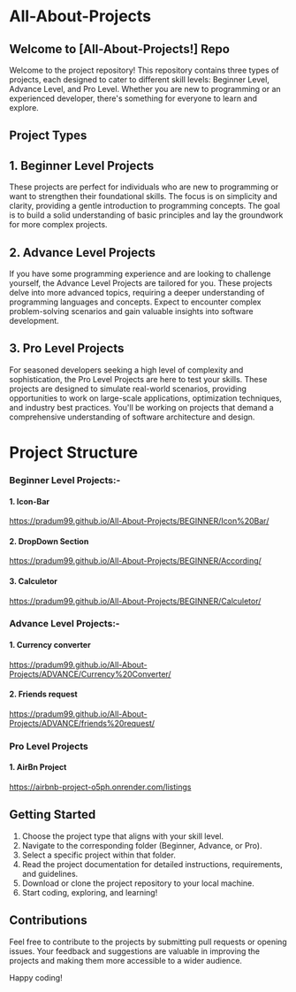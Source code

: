 
# All-About-Projects



## Welcome to [All-About-Projects!] Repo

Welcome to the project repository! This repository contains three types of projects, each designed to cater to different skill levels: Beginner Level, Advance Level, and Pro Level. Whether you are new to programming or an experienced developer, there's something for everyone to learn and explore.

## Project Types

## 1. Beginner Level Projects

These projects are perfect for individuals who are new to programming or want to strengthen their foundational skills. The focus is on simplicity and clarity, providing a gentle introduction to programming concepts. The goal is to build a solid understanding of basic principles and lay the groundwork for more complex projects.

## 2. Advance Level Projects

If you have some programming experience and are looking to challenge yourself, the Advance Level Projects are tailored for you. These projects delve into more advanced topics, requiring a deeper understanding of programming languages and concepts. Expect to encounter complex problem-solving scenarios and gain valuable insights into software development.

## 3. Pro Level Projects

For seasoned developers seeking a high level of complexity and sophistication, the Pro Level Projects are here to test your skills. These projects are designed to simulate real-world scenarios, providing opportunities to work on large-scale applications, optimization techniques, and industry best practices. You'll be working on projects that demand a comprehensive understanding of software architecture and design.

# Project Structure
### Beginner Level Projects:-
#### 1. Icon-Bar
https://pradum99.github.io/All-About-Projects/BEGINNER/Icon%20Bar/
#### 2. DropDown Section
https://pradum99.github.io/All-About-Projects/BEGINNER/According/
#### 3. Calculetor
https://pradum99.github.io/All-About-Projects/BEGINNER/Calculetor/

### Advance Level Projects:-
#### 1. Currency converter
https://pradum99.github.io/All-About-Projects/ADVANCE/Currency%20Converter/

#### 2. Friends request
https://pradum99.github.io/All-About-Projects/ADVANCE/friends%20request/

### Pro Level Projects
#### 1. AirBn Project
https://airbnb-project-o5ph.onrender.com/listings



## Getting Started
1. Choose the project type that aligns with your skill level.
2. Navigate to the corresponding folder (Beginner, Advance, or Pro).
3. Select a specific project within that folder.
4. Read the project documentation for detailed instructions, requirements, and guidelines.
5. Download or clone the project repository to your local machine.
6. Start coding, exploring, and learning!

## Contributions
Feel free to contribute to the projects by submitting pull requests or opening issues. Your feedback and suggestions are valuable in improving the projects and making them more accessible to a wider audience.

Happy coding!
